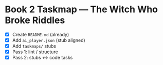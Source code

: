 # Book 2 Taskmap — The Witch Who Broke Riddles

- [x] Create `README.md` (already)
- [x] Add `ai_player.json` (stub aligned)
- [x] Add `taskmaps/` stubs
- [x] Pass 1: lint / structure
- [x] Pass 2: stubs ↔ code tasks
